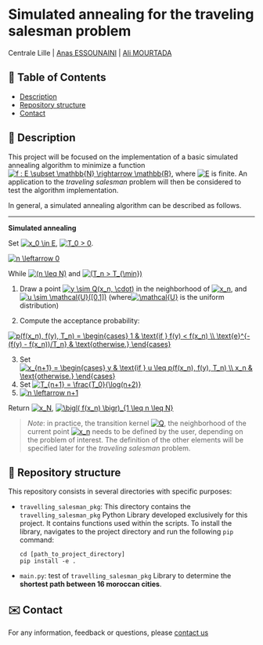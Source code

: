 # Simulated annealing for the traveling salesman problem

Centrale Lille | [Anas ESSOUNAINI](https://www.linkedin.com/in/anas-essounaini-b7514014a/) |  [Ali MOURTADA](https://www.linkedin.com/in/ali-mourtada-57714214a/)

## 📝 Table of Contents

- [Description](#about)
- [Repository structure](#getting_started)
- [Contact](#contact)


## 🧐 Description <a name = "about"></a>


This project will be focused on the implementation of a basic simulated annealing algorithm to minimize a function <a href="https://www.codecogs.com/eqnedit.php?latex=f&space;:&space;E&space;\subset&space;\mathbb{N}&space;\rightarrow&space;\mathbb{R}" target="_blank"><img src="https://latex.codecogs.com/gif.latex?f&space;:&space;E&space;\subset&space;\mathbb{N}&space;\rightarrow&space;\mathbb{R}" title="f : E \subset \mathbb{N} \rightarrow \mathbb{R}" /></a>, where <a href="https://www.codecogs.com/eqnedit.php?latex=E" target="_blank"><img src="https://latex.codecogs.com/gif.latex?E" title="E" /></a> is finite. An application to the *traveling salesman* problem will then be considered to test the algorithm implementation. 

In general, a simulated annealing algorithm can be described as follows.

---
**Simulated annealing**

Set <a href="https://www.codecogs.com/eqnedit.php?latex=x_0&space;\in&space;E" target="_blank"><img src="https://latex.codecogs.com/gif.latex?x_0&space;\in&space;E" title="x_0 \in E" /></a>, <a href="https://www.codecogs.com/eqnedit.php?latex=T_0&space;>&space;0" target="_blank"><img src="https://latex.codecogs.com/gif.latex?T_0&space;>&space;0" title="T_0 > 0" /></a>. 

<a href="https://www.codecogs.com/eqnedit.php?latex=n&space;\leftarrow&space;0" target="_blank"><img src="https://latex.codecogs.com/gif.latex?n&space;\leftarrow&space;0" title="n \leftarrow 0" /></a>

While <a href="https://www.codecogs.com/eqnedit.php?latex=(n&space;\leq&space;N)" target="_blank"><img src="https://latex.codecogs.com/gif.latex?(n&space;\leq&space;N)" title="(n \leq N)" /></a> and <a href="https://www.codecogs.com/eqnedit.php?latex=(T_n&space;>&space;T_{\min})" target="_blank"><img src="https://latex.codecogs.com/gif.latex?(T_n&space;>&space;T_{\min})" title="(T_n > T_{\min})" /></a>

  1. Draw a point <a href="https://www.codecogs.com/eqnedit.php?latex=y&space;\sim&space;Q(x_n,&space;\cdot)" target="_blank"><img src="https://latex.codecogs.com/gif.latex?y&space;\sim&space;Q(x_n,&space;\cdot)" title="y \sim Q(x_n, \cdot)" /></a> in the neighborhood of <a href="https://www.codecogs.com/eqnedit.php?latex=x_n" target="_blank"><img src="https://latex.codecogs.com/gif.latex?x_n" title="x_n" /></a>, and <a href="https://www.codecogs.com/eqnedit.php?latex=u&space;\sim&space;\mathcal{U}([0,1])" target="_blank"><img src="https://latex.codecogs.com/gif.latex?u&space;\sim&space;\mathcal{U}([0,1])" title="u \sim \mathcal{U}([0,1])" /></a> (where<a href="https://www.codecogs.com/eqnedit.php?latex=\mathcal{U}" target="_blank"><img src="https://latex.codecogs.com/gif.latex?\mathcal{U}" title="\mathcal{U}" /></a> is the uniform distribution)
  
  2. Compute the acceptance probability: 

<a href="https://www.codecogs.com/eqnedit.php?latex=p(f(x_n),&space;f(y),&space;T_n)&space;=&space;\begin{cases}&space;1&space;&&space;\text{if&space;}&space;f(y)&space;<&space;f(x_n)&space;\\&space;\text{e}^{-(f(y)&space;-&space;f(x_n))/T_n}&space;&&space;\text{otherwise.}&space;\end{cases}" target="_blank"><img src="https://latex.codecogs.com/gif.latex?p(f(x_n),&space;f(y),&space;T_n)&space;=&space;\begin{cases}&space;1&space;&&space;\text{if&space;}&space;f(y)&space;<&space;f(x_n)&space;\\&space;\text{e}^{-(f(y)&space;-&space;f(x_n))/T_n}&space;&&space;\text{otherwise.}&space;\end{cases}" title="p(f(x_n), f(y), T_n) = \begin{cases} 1 & \text{if } f(y) < f(x_n) \\ \text{e}^{-(f(y) - f(x_n))/T_n} & \text{otherwise.} \end{cases}" /></a>
  
  3. Set <a href="https://www.codecogs.com/eqnedit.php?latex=x_{n&plus;1}&space;=&space;\begin{cases}&space;y&space;&&space;\text{if&space;}&space;u&space;\leq&space;p(f(x_n),&space;f(y),&space;T_n)&space;\\&space;x_n&space;&&space;\text{otherwise.}&space;\end{cases}" target="_blank"><img src="https://latex.codecogs.com/gif.latex?x_{n&plus;1}&space;=&space;\begin{cases}&space;y&space;&&space;\text{if&space;}&space;u&space;\leq&space;p(f(x_n),&space;f(y),&space;T_n)&space;\\&space;x_n&space;&&space;\text{otherwise.}&space;\end{cases}" title="x_{n+1} = \begin{cases} y & \text{if } u \leq p(f(x_n), f(y), T_n) \\ x_n & \text{otherwise.} \end{cases}" /></a>
  4. Set <a href="https://www.codecogs.com/eqnedit.php?latex=T_{n&plus;1}&space;=&space;\frac{T_0}{\log(n&plus;2)}" target="_blank"><img src="https://latex.codecogs.com/gif.latex?T_{n&plus;1}&space;=&space;\frac{T_0}{\log(n&plus;2)}" title="T_{n+1} = \frac{T_0}{\log(n+2)}" /></a>
  5. <a href="https://www.codecogs.com/eqnedit.php?latex=n&space;\leftarrow&space;n&plus;1" target="_blank"><img src="https://latex.codecogs.com/gif.latex?n&space;\leftarrow&space;n&plus;1" title="n \leftarrow n+1" /></a>

Return <a href="https://www.codecogs.com/eqnedit.php?latex=x_N" target="_blank"><img src="https://latex.codecogs.com/gif.latex?x_N" title="x_N" /></a>, <a href="https://www.codecogs.com/eqnedit.php?latex=\bigl(&space;f(x_n)&space;\bigr)_{1&space;\leq&space;n&space;\leq&space;N}" target="_blank"><img src="https://latex.codecogs.com/gif.latex?\bigl(&space;f(x_n)&space;\bigr)_{1&space;\leq&space;n&space;\leq&space;N}" title="\bigl( f(x_n) \bigr)_{1 \leq n \leq N}" /></a>

> *Note*: in practice, the transition kernel <a href="https://www.codecogs.com/eqnedit.php?latex=Q" target="_blank"><img src="https://latex.codecogs.com/gif.latex?Q" title="Q" /></a>, the neighborhood of the current point <a href="https://www.codecogs.com/eqnedit.php?latex=x_n" target="_blank"><img src="https://latex.codecogs.com/gif.latex?x_n" title="x_n" /></a> needs to be defined by the user, depending on the problem of interest. The definition of the other elements will be specified later for the *traveling salesman* problem.

## 🔬 Repository structure <a name = "getting_started"></a>

This repository consists in several directories with specific purposes:

- `travelling_salesman_pkg`: This directory contains the `travelling_salesman_pkg` Python Library developed exclusively for this project. It contains functions used within the scripts. To install the library, navigates to the project directory and run the following `pip` command:
  ```Shell
  cd [path_to_project_directory]
  pip install -e .
  ```
- `main.py`: test of `travelling_salesman_pkg` Library to determine the __shortest path between 16 moroccan cities__.

## ✉️ Contact <a name = "contact"></a>
For any information, feedback or questions, please [contact us][anas-email]

















[anas-email]: mailto:essounaini97@gmail.com
[ali-email]: mailto:mourtada.ali1997@gmail.com 


